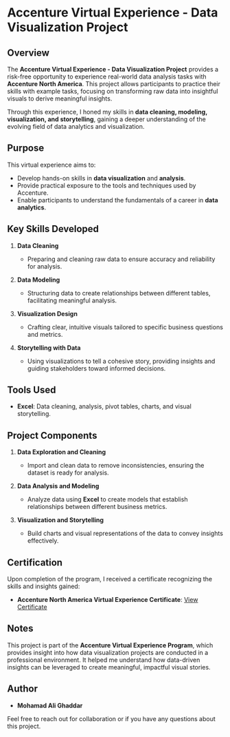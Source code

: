 # Accenture Virtual Experience - Data Visualization Project

## Overview

The **Accenture Virtual Experience - Data Visualization Project** provides a risk-free opportunity to experience real-world data analysis tasks with **Accenture North America**. This project allows participants to practice their skills with example tasks, focusing on transforming raw data into insightful visuals to derive meaningful insights.

Through this experience, I honed my skills in **data cleaning, modeling, visualization, and storytelling**, gaining a deeper understanding of the evolving field of data analytics and visualization.

## Purpose

This virtual experience aims to:

- Develop hands-on skills in **data visualization** and **analysis**.
- Provide practical exposure to the tools and techniques used by Accenture.
- Enable participants to understand the fundamentals of a career in **data analytics**.

## Key Skills Developed

1. **Data Cleaning**
   - Preparing and cleaning raw data to ensure accuracy and reliability for analysis.

2. **Data Modeling**
   - Structuring data to create relationships between different tables, facilitating meaningful analysis.

3. **Visualization Design**
   - Crafting clear, intuitive visuals tailored to specific business questions and metrics.

4. **Storytelling with Data**
   - Using visualizations to tell a cohesive story, providing insights and guiding stakeholders toward informed decisions.

## Tools Used

- **Excel**: Data cleaning, analysis, pivot tables, charts, and visual storytelling.

## Project Components

1. **Data Exploration and Cleaning**
   - Import and clean data to remove inconsistencies, ensuring the dataset is ready for analysis.

2. **Data Analysis and Modeling**
   - Analyze data using **Excel** to create models that establish relationships between different business metrics.

3. **Visualization and Storytelling**
   - Build charts and visual representations of the data to convey insights effectively.

## Certification

Upon completion of the program, I received a certificate recognizing the skills and insights gained:

- **Accenture North America Virtual Experience Certificate**: [View Certificate](https://forage-uploads-prod.s3.amazonaws.com/completion-certificates/Accenture%20North%20America/hzmoNKtzvAzXsEqx8_Accenture%20North%20America_oBAQNoNcnQjEu6Ezt_1688996102877_completion_certificate.pdf)

## Notes

This project is part of the **Accenture Virtual Experience Program**, which provides insight into how data visualization projects are conducted in a professional environment. It helped me understand how data-driven insights can be leveraged to create meaningful, impactful visual stories.

## Author
- **Mohamad Ali Ghaddar**

Feel free to reach out for collaboration or if you have any questions about this project.

